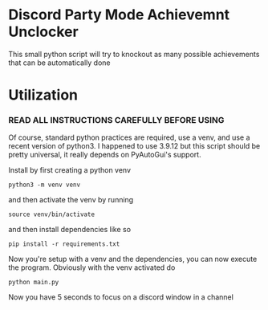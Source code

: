 # Discord Party Mode Achievemnt Unclocker
This small python script will try to knockout as many possible achievements that can be automatically done

# Utilization
### READ ALL INSTRUCTIONS CAREFULLY BEFORE USING
Of course, standard python practices are required, use a venv, and use a recent version of python3. I happened to use 3.9.12 but this script should be pretty universal, it really depends on PyAutoGui's support.

Install by first creating a python venv
```
python3 -m venv venv
```
and then activate the venv by running
```
source venv/bin/activate
```
and then install dependencies like so
```
pip install -r requirements.txt
```

Now you're setup with a venv and the dependencies, you can now execute the program. Obviously with the venv activated do
```
python main.py
```
Now you have 5 seconds to focus on a discord window in a channel